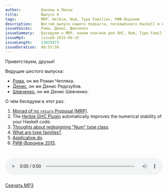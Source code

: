 ```yaml
---
author:         Бананы и Линзы
title:          Выпуск 6
tags:           MRP, Herbie, Num, Type Families, РИФ-Воронеж
description:    Шестой выпуск нашего подкаста, посвящённого Haskell и всему вокруг него.
issueVoices:    Рома, Денис, Шевченко
issueSummary:   Беседуем о MRP, новом плагине для GHC, Num, Type Families и о конференции РИФ-Воронеж 2015.
issueMp3:       issue6-2015-09-25
issueLength:    23635873
issueDuration:  00:55:58
---
```


Приветствуем, друзья!

Ведущие шестого выпуска:

- [Рома](https://ro-che.info/), он же Роман Чепляка.
- [Денис](http://twitter.com/rufuse), он же Денис Редозубов.
- [Шевченко](http://dshevchenko.biz/), он же Денис Шевченко.

О чём беседуем в этот раз:

1. [Monad of no `return` Proposal (MRP)](https://mail.haskell.org/pipermail/libraries/2015-September/026121.html).
2. The [Herbie GHC Plugin](https://github.com/mikeizbicki/HerbiePlugin) automatically improves the numerical stability of your Haskell code.
3. [Thoughts about redesigning "Num" type class](https://groups.google.com/forum/#!topic/haskell-cafe/nDfkA-zVyp8).
4. [What are type families?](https://typesandkinds.wordpress.com/2015/09/09/what-are-type-families/).
5. [Applicative do](https://ghc.haskell.org/trac/ghc/wiki/ApplicativeDo).
6. [РИФ-Воронеж 2015](http://2015.rifvrn.ru/).

<div style="padding-top: 25px;">
</div>

<audio controls style="width: 100%;">
  <source src="http://dshevchenko.biz/ruhaskell/cast/audio/issue6-2015-09-25.mp3" type="audio/mp3">
Сожалеем, но ваш браузер не умеет работать с HTML5 audio. И это очень плохо. Пожалуйста, обновите ваш браузер.
</audio>

<div style="padding-top: 25px;"><a href="http://dshevchenko.biz/ruhaskell/cast/audio/issue6-2015-09-25.mp3" download><i class="fa fa-cloud-download"></i> Скачать MP3</a></div>
